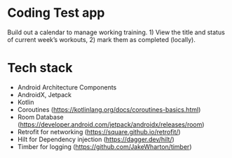 # Coding Test app

Build out a calendar to manage working training. 1) View the title and status of current week’s workouts, 2) mark them as completed (locally).

# Tech stack
- Android Architecture Components
- AndroidX, Jetpack
- Kotlin
- Coroutines (https://kotlinlang.org/docs/coroutines-basics.html)
- Room Database (https://developer.android.com/jetpack/androidx/releases/room)
- Retrofit for networking (https://square.github.io/retrofit/)
- Hilt for Dependency injection (https://dagger.dev/hilt/)
- Timber for logging (https://github.com/JakeWharton/timber)
